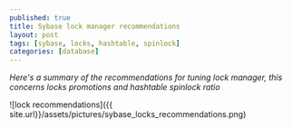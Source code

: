 ```yaml
---
published: true
title: Sybase lock manager recommendations
layout: post
tags: [sybase, locks, hashtable, spinlock]
categories: [database]
---
```

*Here's  a summary of the recommendations for tuning lock manager, this concerns locks promotions and hashtable spinlock ratio*

<!--excerpt-->

![lock recommendations]({{ site.url}}/assets/pictures/sybase_locks_recommendations.png)
